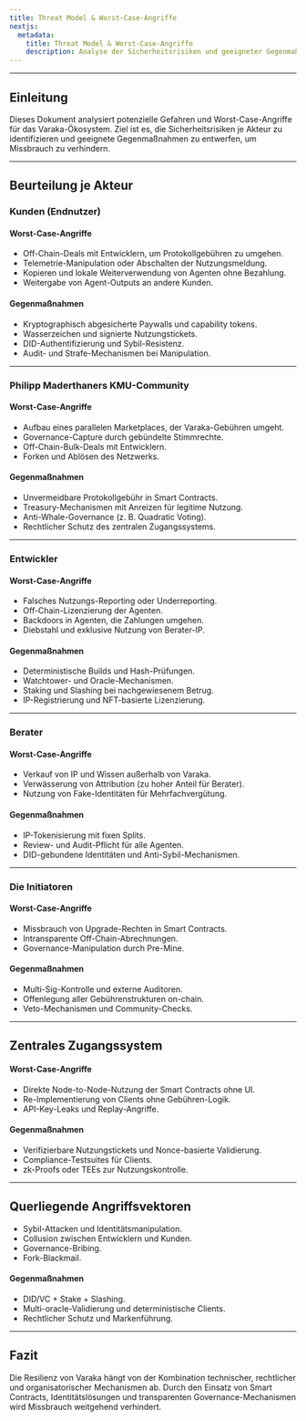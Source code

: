 ```yaml
---
title: Threat Model & Worst-Case-Angriffe
nextjs:
  metadata:
    title: Threat Model & Worst-Case-Angriffe
    description: Analyse der Sicherheitsrisiken und geeigneter Gegenmaßnahmen für das Varaka-Ökosystem.
---
```


---

## Einleitung

Dieses Dokument analysiert potenzielle Gefahren und Worst-Case-Angriffe für das Varaka-Ökosystem. Ziel ist es, die Sicherheitsrisiken je Akteur zu identifizieren und geeignete Gegenmaßnahmen zu entwerfen, um Missbrauch zu verhindern.

---

## Beurteilung je Akteur

### Kunden (Endnutzer)

#### Worst-Case-Angriffe

- Off-Chain-Deals mit Entwicklern, um Protokollgebühren zu umgehen.
- Telemetrie-Manipulation oder Abschalten der Nutzungsmeldung.
- Kopieren und lokale Weiterverwendung von Agenten ohne Bezahlung.
- Weitergabe von Agent-Outputs an andere Kunden.

#### Gegenmaßnahmen

- Kryptographisch abgesicherte Paywalls und capability tokens.
- Wasserzeichen und signierte Nutzungstickets.
- DID-Authentifizierung und Sybil-Resistenz.
- Audit- und Strafe-Mechanismen bei Manipulation.

---

### Philipp Maderthaners KMU-Community

#### Worst-Case-Angriffe

- Aufbau eines parallelen Marketplaces, der Varaka-Gebühren umgeht.
- Governance-Capture durch gebündelte Stimmrechte.
- Off-Chain-Bulk-Deals mit Entwicklern.
- Forken und Ablösen des Netzwerks.

#### Gegenmaßnahmen

- Unvermeidbare Protokollgebühr in Smart Contracts.
- Treasury-Mechanismen mit Anreizen für legitime Nutzung.
- Anti-Whale-Governance (z. B. Quadratic Voting).
- Rechtlicher Schutz des zentralen Zugangssystems.

---

### Entwickler

#### Worst-Case-Angriffe

- Falsches Nutzungs-Reporting oder Underreporting.
- Off-Chain-Lizenzierung der Agenten.
- Backdoors in Agenten, die Zahlungen umgehen.
- Diebstahl und exklusive Nutzung von Berater-IP.

#### Gegenmaßnahmen

- Deterministische Builds und Hash-Prüfungen.
- Watchtower- und Oracle-Mechanismen.
- Staking und Slashing bei nachgewiesenem Betrug.
- IP-Registrierung und NFT-basierte Lizenzierung.

---

### Berater

#### Worst-Case-Angriffe

- Verkauf von IP und Wissen außerhalb von Varaka.
- Verwässerung von Attribution (zu hoher Anteil für Berater).
- Nutzung von Fake-Identitäten für Mehrfachvergütung.

#### Gegenmaßnahmen

- IP-Tokenisierung mit fixen Splits.
- Review- und Audit-Pflicht für alle Agenten.
- DID-gebundene Identitäten und Anti-Sybil-Mechanismen.

---

### Die Initiatoren

#### Worst-Case-Angriffe

- Missbrauch von Upgrade-Rechten in Smart Contracts.
- Intransparente Off-Chain-Abrechnungen.
- Governance-Manipulation durch Pre-Mine.

#### Gegenmaßnahmen

- Multi-Sig-Kontrolle und externe Auditoren.
- Offenlegung aller Gebührenstrukturen on-chain.
- Veto-Mechanismen und Community-Checks.

---

## Zentrales Zugangssystem

#### Worst-Case-Angriffe

- Direkte Node-to-Node-Nutzung der Smart Contracts ohne UI.
- Re-Implementierung von Clients ohne Gebühren-Logik.
- API-Key-Leaks und Replay-Angriffe.

#### Gegenmaßnahmen

- Verifizierbare Nutzungstickets und Nonce-basierte Validierung.
- Compliance-Testsuites für Clients.
- zk-Proofs oder TEEs zur Nutzungskontrolle.

---

## Querliegende Angriffsvektoren

- Sybil-Attacken und Identitätsmanipulation.
- Collusion zwischen Entwicklern und Kunden.
- Governance-Bribing.
- Fork-Blackmail.

#### Gegenmaßnahmen

- DID/VC + Stake + Slashing.
- Multi-oracle-Validierung und deterministische Clients.
- Rechtlicher Schutz und Markenführung.

---

## Fazit

Die Resilienz von Varaka hängt von der Kombination technischer, rechtlicher und organisatorischer Mechanismen ab. Durch den Einsatz von Smart Contracts, Identitätslösungen und transparenten Governance-Mechanismen wird Missbrauch weitgehend verhindert.
